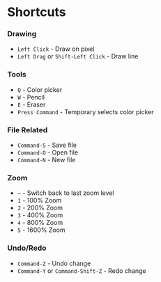 Shortcuts
=========

### Drawing
- `Left Click` - Draw on pixel
- `Left Drag` or `Shift-Left Click` - Draw line

### Tools
- `Q` - Color picker
- `W` - Pencil
- `E` - Eraser
- `Press Command` - Temporary selects color picker

### File Related
- `Command-S` - Save file
- `Command-O` - Open file
- `Command-N` - New file

### Zoom
- `~` - Switch back to last zoom level
- `1` - 100% Zoom
- `2` - 200% Zoom
- `3` - 400% Zoom
- `4` - 800% Zoom
- `5` - 1600% Zoom

### Undo/Redo
- `Command-Z` - Undo change
- `Command-Y` or `Command-Shift-Z` - Redo change